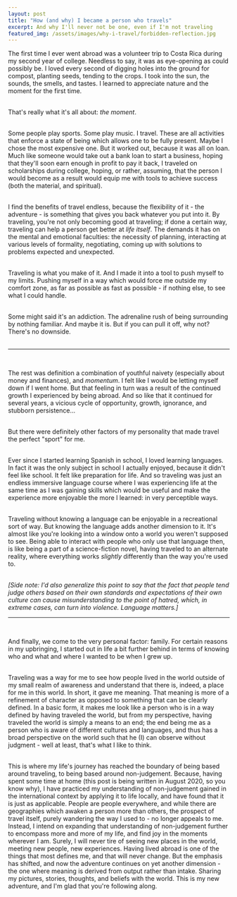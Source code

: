 ```yaml
---
layout: post
title: "How (and why) I became a person who travels"
excerpt: And why I'll never not be one, even if I'm not traveling
featured_img: /assets/images/why-i-travel/forbidden-reflection.jpg
---
```


The first time I ever went abroad was a volunteer trip to Costa Rica during my second year of college. Needless to say, it was as eye-opening as could possibly be. I loved every second of digging holes into the ground for compost, planting seeds, tending to the crops. I took into the sun, the sounds, the smells, and tastes. I learned to appreciate nature and the moment for the first time.  
<br/>


That's really what it's all about: <em>the moment</em>.   
<br/>


Some people play sports. Some play music. I travel. These are all activities that enforce a state of being which allows one to be fully present. Maybe I chose the most expensive one. But it worked out, because it was all on loan. Much like someone would take out a bank loan to start a business, hoping that they'll soon earn enough in profit to pay it back, I traveled on scholarships during college, hoping, or rather, assuming, that the person I would become as a result would equip me with tools to achieve success (both the material, and spiritual).   
<br/>


I find the benefits of travel endless, because the flexibility of it - the adventure - is something that gives you back whatever you put into it. By traveling, you're not only becoming good at traveling; if done a certain way, traveling can help a person get better at *life itself*. The demands it has on the mental and emotional faculties: the necessity of planning, interacting at various levels of formality, negotiating, coming up with solutions to problems expected and unexpected.   
<br/>


Traveling is what you make of it. And I made it into a tool to push myself to my limits. Pushing myself in a way which would force me outside my comfort zone, as far as possible as fast as possible - if nothing else, to see what I could handle.   
<br/>


Some might said it's an addiction. The adrenaline rush of being surrounding by nothing familiar. And maybe it is. But if you can pull it off, why not? There's no downside.   
<br/>


<hr class="hr2">  
<br/>


The rest was definition a combination of youthful naivety (especially about money and finances), and <em>momentum</em>. I felt like I would be letting myself down if I went home. But that feeling in turn was a result of the continued growth I experienced by being abroad. And so like that it continued for several years, a vicious cycle of opportunity, growth, ignorance, and stubborn persistence...  
<br/>



But there were definitely other factors of my personality that made travel the perfect "sport" for me.   
<br/>


Ever since I started learning Spanish in school, I loved learning languages. In fact it was the only subject in school I actually enjoyed, because it didn't feel like school. It felt like preparation for life. And so traveling was just an endless immersive language course where I was experiencing life at the same time as I was gaining skills which would be useful and make the experience more enjoyable the more I learned: in very perceptible ways.   
<br/>


Traveling without knowing a language can be enjoyable in a recreational sort of way. But knowing the language adds another dimension to it. It's almost like you're looking into a window onto a world you weren't supposed to see. Being able to interact with people who only use that language then, is like being a part of a science-fiction novel, having traveled to an alternate reality, where everything works <em>slightly</em> differently than the way you're used to.  
<br/>


<em>[Side note: I'd also generalize this point to say that the fact that people tend judge others based on their own standards and expectations of their own culture can cause misunderstanding to the point of hatred, which, in extreme cases, can turn into violence. Language matters.]  </em>
<br/>

<hr class="hr2">  
<br/>

And finally, we come to the very personal factor: family. For certain reasons in my upbringing, I started out in life a bit further behind in terms of knowing who and what and where I wanted to be when I grew up.   
<br/>


Traveling was a way for me to see how people lived in the world outside of my small realm of awareness and understand that there is, indeed, a place for me in this world. In short, it gave me meaning. That meaning is more of a refinement of character as opposed to something that can be clearly defined. In a basic form, it makes me look like a person who is in a way defined by having traveled the world, but from my perspective, having traveled the world is simply a means to an end; the end being me as a person who is aware of different cultures and languages, and thus has a broad perspective on the world such that he (I) can observe without judgment - well at least, that's what I like to think.  
<br/>
 

This is where my life's journey has reached the boundary of being based around traveling, to being based around non-judgement. Because, having spent some time at home (this post is being written in August 2020, so you know why), I have practiced my understanding of non-judgement gained in the international context by applying it to life locally, and have found that it is just as applicable. People are people everywhere, and while there are geographies which awaken a person more than others, the prospect of travel itself, purely wandering the way I used to - no longer appeals to me. Instead, I intend on expanding that understanding of non-judgement further to encompass more and more of my life, and find joy in the moments wherever I am. Surely, I will never tire of seeing new places in the world, meeting new people, new experiences. Having lived abroad is one of the things that most defines me, and that will never change. But the emphasis has shifted, and now the adventure continues on yet another dimension - the one where meaning is derived from output rather than intake. Sharing my pictures, stories, thoughts, and beliefs with the world. This is my new adventure, and I'm glad that you're following along.  
<br/>
 